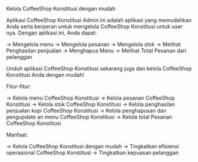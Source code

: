 Kelola CoffeeShop Konstitusi dengan mudah

Aplikasi CoffeeShop Konstitusi Admin ini adalah aplikasi yang memudahkan Anda serta berperan untuk mengelola CoffeeShop Konstitusi untuk user nya. Dengan aplikasi ini, Anda dapat:

-> Mengelola menu
-> Mengelola pesanan
-> Mengelola stok
-> Melihat Penghasilan penjualan
-> Menghapus Menu
-> Melihat Total Pesanan dari pelanggan

Unduh aplikasi CoffeeShop Konstitusi sekarang juga dan kelola CoffeeShop Konstitusi Anda dengan mudah!

Fitur-fitur:

-> Kelola menu CoffeeShop Konstitusi
-> Kelola pesanan CoffeeShop Konstitusi
-> Kelola stok CoffeeShop Konstitusi
-> Kelola penghasilan penjualan kopi CoffeeShop Konstitusi
-> Kelola penghapusan dan pengupdate an menu CoffeeShop Konstitusi
-> Kelola total Pesanan CoffeeShop Konstitusi

Manfaat:

-> Kelola CoffeeShop Konstitusi dengan mudah
-> Tingkatkan efisiensi operasional CoffeeShop Konstitusi
-> Tingkatkan kepuasan pelanggan
